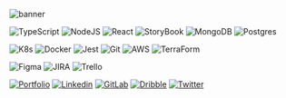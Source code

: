![banner](https://github.com/z-bj/z-bj/blob/master/GitHub_profil.webp)


![TypeScript](https://img.shields.io/badge/figma-%23F24E1E.svg?style=for-the-badge&logo=figma&logoColor=white)
![NodeJS](https://img.shields.io/badge/figma-%23F24E1E.svg?style=for-the-badge&logo=figma&logoColor=white)
![React](https://img.shields.io/badge/figma-%23F24E1E.svg?style=for-the-badge&logo=figma&logoColor=white)
![StoryBook](https://img.shields.io/badge/figma-%23F24E1E.svg?style=for-the-badge&logo=figma&logoColor=white)
![MongoDB](https://img.shields.io/badge/figma-%23F24E1E.svg?style=for-the-badge&logo=figma&logoColor=white)
![Postgres](https://img.shields.io/badge/figma-%23F24E1E.svg?style=for-the-badge&logo=figma&logoColor=white)

![K8s](https://img.shields.io/badge/figma-%23F24E1E.svg?style=for-the-badge&logo=figma&logoColor=white)
![Docker](https://img.shields.io/badge/figma-%23F24E1E.svg?style=for-the-badge&logo=figma&logoColor=white)
![Jest](https://img.shields.io/badge/figma-%23F24E1E.svg?style=for-the-badge&logo=figma&logoColor=white)
![Git](https://img.shields.io/badge/figma-%23F24E1E.svg?style=for-the-badge&logo=figma&logoColor=white)
![AWS](https://img.shields.io/badge/figma-%23F24E1E.svg?style=for-the-badge&logo=figma&logoColor=white)
![TerraForm](https://img.shields.io/badge/figma-%23F24E1E.svg?style=for-the-badge&logo=figma&logoColor=white)


![Figma](https://img.shields.io/badge/figma-%23F24E1E.svg?style=for-the-badge&logo=figma&logoColor=white)
![JIRA](https://img.shields.io/badge/figma-%23F24E1E.svg?style=for-the-badge&logo=figma&logoColor=white)
![Trello](https://img.shields.io/badge/figma-%23F24E1E.svg?style=for-the-badge&logo=figma&logoColor=white)





[![Portfolio](https://img.shields.io/badge/-Portfolio-black?style=for-the-badge&logo=storybook&logoColor=orange)](https://zakariabeji.com/)
[![Linkedin](https://img.shields.io/badge/-LinkedIn-black?style=for-the-badge&logo=Linkedin&logoColor=blue)](https://www.linkedin.com/in/zakariabeji/)
[![GitLab](https://img.shields.io/badge/-GitLab-black?style=for-the-badge&logo=gitlab&logoColor=orange)](https://www.linkedin.com/in/zakariabeji/)
[![Dribble](https://img.shields.io/badge/-Dribbble-black?style=for-the-badge&logo=dribbble&logoColor=pink)](https://dribbble.com/bjzak)
[![Twitter](https://img.shields.io/badge/-Twitter-black?style=for-the-badge&logo=twitter)](https://twitter.com/z-bj)


